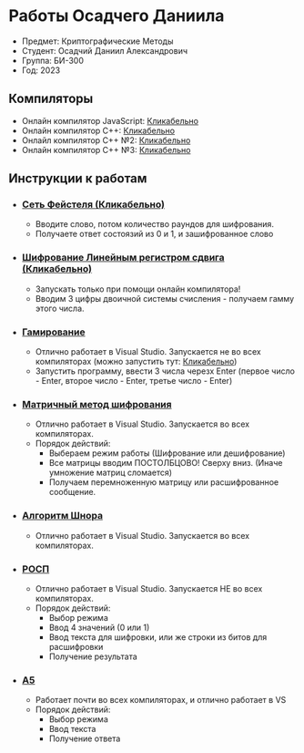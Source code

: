 # **Работы Осадчего Даниила**
* Предмет: Криптографические Методы
* Студент: Осадчий Даниил Александрович
* Группа: БИ-300
* Год: 2023

## Компиляторы
* Онлайн компилятор JavaScript: [Кликабельно](https://www.programiz.com/javascript/online-compiler/)
* Онлайн компилятор C++: [Кликабельно](https://www.programiz.com/cpp-programming/online-compiler/)
* Онлайл компилятор C++ №2: [Кликабельно](https://www.onlinegdb.com/online_c++_compiler)
* Онлайн компилятор C++ №3: [Кликабельно](https://cpp.sh/)

## Инструкции к работам
* ### [Сеть Фейстеля (Кликабельно)](https://github.com/Garoika/shifrovanie/blob/main/%D0%A1%D0%B5%D1%82%D1%8C%20%D0%A4%D0%B5%D0%B9%D1%81%D1%82%D0%B8%D0%BB%D1%8F.js)
  + Вводите слово, потом количество раундов для шифрования.
  + Получаете ответ состоязий из 0 и 1, и зашифрованное слово

* ### [Шифрование Линейным регистром сдвига (Кликабельно)](https://github.com/Garoika/shifrovanie/blob/main/%D0%9B%D0%B8%D0%BD%D0%B5%D0%B9%D0%BD%D1%8B%D0%B9%20%D0%A0%D0%B5%D0%B3%D0%B8%D1%81%D1%82%D1%80%20%D1%81%D0%B4%D0%B2%D0%B8%D0%B3%D0%B0.js)
  + Запускать только при помощи онлайн компилятора!
  + Вводим 3 цифры двоичной системы счисления - получаем гамму этого числа.

* ### [Гамирование](https://github.com/Garoika/shifrovanie/blob/main/%D0%93%D0%B0%D0%BC%D0%B8%D1%80%D0%BE%D0%B2%D0%B0%D0%BD%D0%B8%D0%B5%20c%2B%2B.cpp)
  + Отлично работает в Visual Studio. Запускается не во всех компиляторах (можно запустить тут: [Кликабельно](https://replit.com/languages/cpp))
  + Запустить программу, ввести 3 числа черезх Enter (первое число - Enter, второе число - Enter, третье число - Enter)
  
* ### [Матричный метод шифрования](https://github.com/Garoika/shifrovanie/blob/main/%D0%9C%D0%B0%D1%82%D1%80%D0%B8%D1%87%D0%BD%D1%8B%D0%B9%20%D0%BC%D0%B5%D1%82%D0%BE%D0%B4%20%D1%88%D0%B8%D1%84%D1%80%D0%BE%D0%B2%D0%B0%D0%BD%D0%B8%D1%8F.cpp)
  + Отлично работает в Visual Studio. Запускается во всех компиляторах.
  + Порядок действий:
    - Выбераем режим работы (Шифрование или дешифрование)
    - Все матрицы вводим ПОСТОЛБЦОВО! Сверху вниз. (Иначе умножение матриц сломается)
    - Получаем перемноженную матрицу или расшифрованное сообщение.

* ### [Алгоритм Шнора](https://github.com/Garoika/shifrovanie/blob/main/%D0%90%D0%BB%D0%B3%D0%BE%D1%80%D0%B8%D1%82%D0%BC%20%D0%A8%D0%BD%D0%BE%D1%80%D0%B0.cpp)
  + Отлично работает в Visual Studio. Запускается во всех компиляторах.
  
* ### [РОСП](https://github.com/Garoika/shifrovanie/blob/main/%D0%A0%D0%9E%D0%A1%D0%9F.cpp)
  + Отлично работает в Visual Studio. Запускается НЕ во всех компиляторах.
  + Порядок действий:
    - Выбор режима
    - Ввод 4 значений (0 или 1)
    - Ввод текста для шифровки, или же строки из битов для расшифровки
    - Получение результата
   
* ### [A5](https://github.com/Garoika/shifrovanie/blob/main/A5.cpp)
  + Работает почти во всех компиляторах, и отлично работает в VS
  + Порядок действий:
    - Выбор режима
    - Ввод текста
    - Получение ответа
